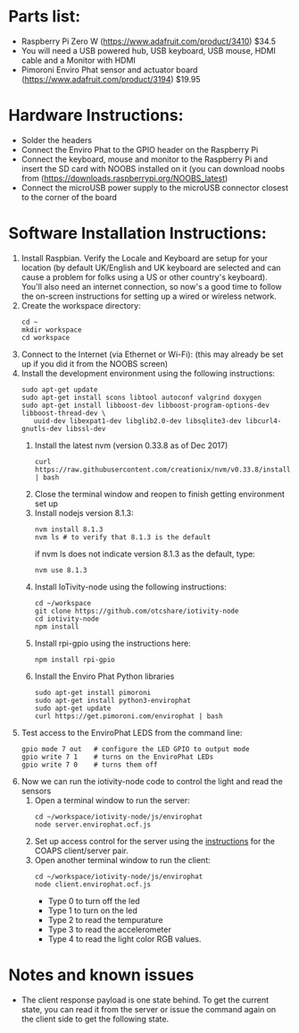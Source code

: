 # Parts list:
* Raspberry Pi Zero W  (https://www.adafruit.com/product/3410) $34.5
* You will need a USB powered hub, USB keyboard, USB mouse, HDMI cable and a Monitor with HDMI
* Pimoroni Enviro Phat sensor and actuator board (https://www.adafruit.com/product/3194) $19.95
# Hardware Instructions:
* Solder the headers
* Connect the Enviro Phat to the GPIO header on the Raspberry Pi
* Connect the keyboard, mouse and monitor to the Raspberry Pi and insert the SD card with NOOBS installed on it (you can download noobs from (https://downloads.raspberrypi.org/NOOBS_latest)
* Connect the microUSB power supply to the microUSB connector closest to the corner of the board
# Software Installation Instructions:
1. Install Raspbian. Verify the Locale and Keyboard are setup for your location (by default UK/English and UK keyboard are selected and can cause a problem for folks using a US or other country's keyboard).  You'll also need an internet connection, so now's a good time to follow the on-screen instructions for setting up a wired or wireless network.
1. Create the workspace directory:
   ```
   cd ~
   mkdir workspace
   cd workspace
   ```
1. Connect to the Internet (via Ethernet or Wi-Fi):  (this may already be set up if you did it from the NOOBS screen)
1. Install the development environment using the following instructions:
    ```
    sudo apt-get update
    sudo apt-get install scons libtool autoconf valgrind doxygen
    sudo apt-get install libboost-dev libboost-program-options-dev libboost-thread-dev \
       uuid-dev libexpat1-dev libglib2.0-dev libsqlite3-dev libcurl4-gnutls-dev libssl-dev
    ```
    1. Install the latest nvm (version 0.33.8 as of Dec 2017)
       ```
       curl https://raw.githubusercontent.com/creationix/nvm/v0.33.8/install.sh | bash
       ```
    1. Close the terminal window and reopen to finish getting environment set up
    1. Install nodejs version 8.1.3:
        ```
        nvm install 8.1.3
        nvm ls # to verify that 8.1.3 is the default
        ```
        if nvm ls does not indicate version 8.1.3 as the default, type:
        ```
        nvm use 8.1.3
        ```
    1. Install IoTivity-node using the following instructions:
        ```
        cd ~/workspace
        git clone https://github.com/otcshare/iotivity-node
        cd iotivity-node
        npm install
        ```
    1. Install rpi-gpio using the instructions here:
        ```
        npm install rpi-gpio
        ```
    1. Install the Enviro Phat Python libraries
        ```
        sudo apt-get install pimoroni
        sudo apt-get install python3-envirophat
        sudo apt-get update
        curl https://get.pimoroni.com/envirophat | bash
        ```
 1. Test access to the EnviroPhat LEDS from the command line:
     ```
     gpio mode 7 out   # configure the LED GPIO to output mode
     gpio write 7 1    # turns on the EnviroPhat LEDs
     gpio write 7 0    # turns them off
     ```
 1. Now we can run the iotivity-node code to control the light and read the sensors
     1. Open a terminal window to run the server:
        ```
        cd ~/workspace/iotivity-node/js/envirophat
        node server.envirophat.ocf.js
        ```
     1. Set up access control for the server using the
        [instructions](../README.md) for the COAPS client/server pair.
     1. Open another terminal window to run the client:
        ```
        cd ~/workspace/iotivity-node/js/envirophat
        node client.envirophat.ocf.js
        ```
        * Type 0 to turn off the led
        * Type 1 to turn on the led
        * Type 2 to read the tempurature
        * Type 3 to read the accelerometer
        * Type 4 to read the light color RGB values.

# Notes and known issues
* The client response payload is one state behind. To get the current state, you can read it from the server or issue the command again on the client side to get the following state.
